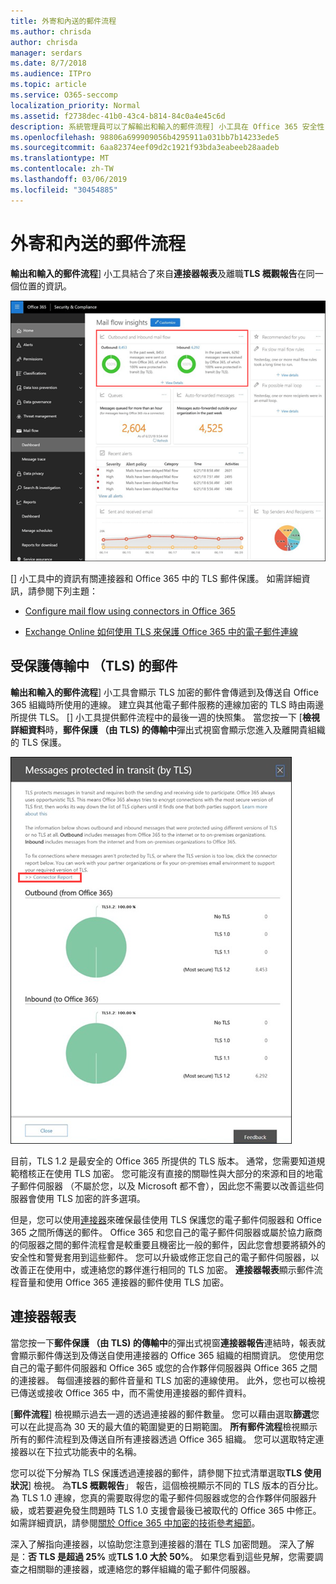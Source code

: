 ```yaml
---
title: 外寄和內送的郵件流程
ms.author: chrisda
author: chrisda
manager: serdars
ms.date: 8/7/2018
ms.audience: ITPro
ms.topic: article
ms.service: O365-seccomp
localization_priority: Normal
ms.assetid: f2738dec-41b0-43c4-b814-84c0a4e45c6d
description: 系統管理員可以了解輸出和輸入的郵件流程] 小工具在 Office 365 安全性 & 合規性中心中的郵件流程儀表板中。
ms.openlocfilehash: 98806a699909056b4295911a031bb7b14233ede5
ms.sourcegitcommit: 6aa82374eef09d2c1921f93bda3eabeeb28aadeb
ms.translationtype: MT
ms.contentlocale: zh-TW
ms.lasthandoff: 03/06/2019
ms.locfileid: "30454885"
---
```

# <a name="outbound-and-inbound-mail-flow"></a>外寄和內送的郵件流程

**輸出和輸入的郵件流程**] 小工具結合了來自**連接器報表**及離職**TLS 概觀報告**在同一個位置的資訊。

![輸出和輸入郵件流程中的報表在 Office 365 安全性 & 合規性中心中的郵件流程儀表板](media/2c591d1c-bad6-4b72-890e-f8fdfd4f447a.png)

[] 小工具中的資訊有關連接器和 Office 365 中的 TLS 郵件保護。 如需詳細資訊，請參閱下列主題：

- [Configure mail flow using connectors in Office 365](https://technet.microsoft.com/library/ms.exch.eac.connectorselection.aspx)

- [Exchange Online 如何使用 TLS 來保護 Office 365 中的電子郵件連線](https://support.office.com/article/4CDE0CDA-3430-4DC0-B489-F2C0736C929F)

## <a name="message-protected-in-transit-by-tls"></a>受保護傳輸中 （TLS) 的郵件

**輸出和輸入的郵件流程**] 小工具會顯示 TLS 加密的郵件會傳遞到及傳送自 Office 365 組織時所使用的連線。 建立與其他電子郵件服務的連線加密的 TLS 時由兩邊所提供 TLS。 [] 小工具提供郵件流程中的最後一週的快照集。 當您按一下 [**檢視詳細資料**時，**郵件保護 （由 TLS) 的傳輸中**彈出式視窗會顯示您進入及離開貴組織的 TLS 保護。

![保護 Office 365 安全性 & 合規性中心中 （藉由 TLS) 加密彈出式視窗中的郵件](media/825aa74c-413d-4141-8e3c-dfe68ae78eed.png)

目前，TLS 1.2 是最安全的 Office 365 所提供的 TLS 版本。 通常，您需要知道規範稽核正在使用 TLS 加密。 您可能沒有直接的關聯性與大部分的來源和目的地電子郵件伺服器 （不屬於您，以及 Microsoft 都不會），因此您不需要以改善這些伺服器會使用 TLS 加密的許多選項。

但是，您可以使用[連接器](https://technet.microsoft.com/library/ms.exch.eac.connectorselection.aspx)來確保最佳使用 TLS 保護您的電子郵件伺服器和 Office 365 之間所傳送的郵件。 Office 365 和您自己的電子郵件伺服器或屬於協力廠商的伺服器之間的郵件流程會是較重要且機密比一般的郵件，因此您會想要將額外的安全性和警覺套用到這些郵件。 您可以升級或修正您自己的電子郵件伺服器，以改善正在使用中，或連絡您的夥伴進行相同的 TLS 加密。 **連接器報表**顯示郵件流程音量和使用 Office 365 連接器的郵件使用 TLS 加密。

## <a name="connector-report"></a>連接器報表

當您按一下**郵件保護 （由 TLS) 的傳輸中**的彈出式視窗**連接器報告**連結時，報表就會顯示郵件傳送到及傳送自使用連接器的 Office 365 組織的相關資訊。 您使用您自己的電子郵件伺服器和 Office 365 或您的合作夥伴伺服器與 Office 365 之間的連接器。 每個連接器的郵件音量和 TLS 加密的連線使用。 此外，您也可以檢視已傳送或接收 Office 365 中，而不需使用連接器的郵件資料。

[**郵件流程**] 檢視顯示過去一週的透過連接器的郵件數量。 您可以藉由選取**篩選**您可以在此提高為 30 天的最大值的範圍變更的日期範圍。 **所有郵件流程**檢視顯示所有的郵件流程到及傳送自所有連接器透過 Office 365 組織。 您可以選取特定連接器以在下拉式功能表中的名稱。

您可以從下分解為 TLS 保護透過連接器的郵件，請參閱下拉式清單選取**TLS 使用狀況**] 檢視。 為**TLS 概觀報告**」 報告，這個檢視顯示不同的 TLS 版本的百分比。 為 TLS 1.0 連線，您真的需要取得您的電子郵件伺服器或您的合作夥伴伺服器升級，或若要避免發生問題時 TLS 1.0 支援會最後已被取代的 Office 365 中修正。 如需詳細資訊，請參閱[關於 Office 365 中加密的技術參考細節](https://support.office.com/article/862cbe93-4268-4ef9-ba79-277545ecf221)。

深入了解指向連接器，以協助您注意到連接器的潛在 TLS 加密問題。 深入了解是：**否 TLS 是超過 25%** 或**TLS 1.0 大於 50%**。 如果您看到這些見解，您需要調查之相關聯的連接器，或連絡您的夥伴組織的電子郵件伺服器。

